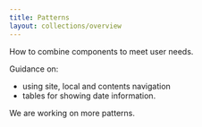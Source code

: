 ```yaml
---
title: Patterns
layout: collections/overview
---
```


<p class="abstract">How to combine components to meet user needs.</p>

Guidance on:
- using site, local and contents navigation
- tables for showing date information.

We are working on more patterns.
